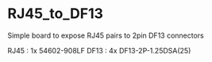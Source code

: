 # RJ45_to_DF13
Simple board to expose RJ45 pairs to 2pin DF13 connectors

RJ45 : 1x 54602-908LF
DF13 : 4x DF13-2P-1.25DSA(25)